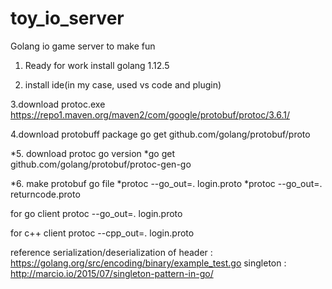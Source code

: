 # toy_io_server
 Golang io game server to make fun


1. Ready for work
install golang 1.12.5

2. install ide(in my case, used vs code and plugin)

3.download protoc.exe
https://repo1.maven.org/maven2/com/google/protobuf/protoc/3.6.1/ 

4.download protobuff package
go get github.com/golang/protobuf/proto

*5. download protoc go version
*go get github.com/golang/protobuf/protoc-gen-go

*6. make protobuf go file
*protoc --go_out=. login.proto
*protoc --go_out=. returncode.proto






for go client
protoc --go_out=. login.proto


for c++ client
protoc --cpp_out=. login.proto







reference
serialization/deserialization of header : https://golang.org/src/encoding/binary/example_test.go
singleton : http://marcio.io/2015/07/singleton-pattern-in-go/

